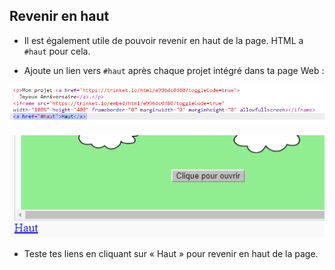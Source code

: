 ## Revenir en haut

+ Il est également utile de pouvoir revenir en haut de la page. HTML a `#haut` pour cela.

+ Ajoute un lien vers `#haut` après chaque projet intégré dans ta page Web :

![capture d'écran](images/showcase-top-code.png)

![capture d'écran](images/showcase-top-output.png)

+ Teste tes liens en cliquant sur « Haut » pour revenir en haut de la page.